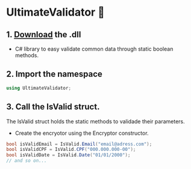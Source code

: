 # UltimateValidator 🧪
## 1. [Download](https://github.com/diego-hartmann/UltimateValidator/raw/main/bin/Debug/UltimateValidator.dll) the .dll
- C# library to easy validate common data through static boolean methods.

## 2. Import the namespace
```cs
using UltimateValidator;
```

## 3. Call the IsValid struct.
The IsValid struct holds the static methods to validade their parameters.
- Create the encryotor using the Encryptor constructor. 
```cs
bool isValidEmail = IsValid.Email("email@adress.com");
bool isValidCPF = IsValid.CPF("000.000.000-00");
bool isValidDate = IsValid.Date("01/01/2000");
// and so on...
```
